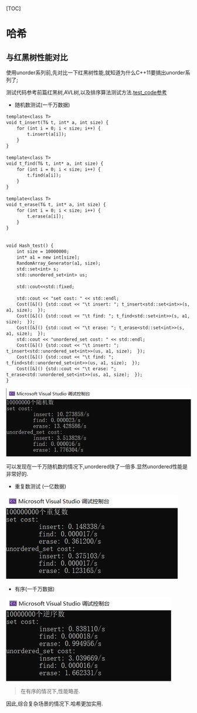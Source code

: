 [TOC]

# 哈希



## 与红黑树性能对比

使用unorder系列前,先对比一下红黑树性能,就知道为什么C++11要搞出unorder系列了;

测试代码参考前篇红黑树,AVL树,以及排序算法测试方法.[test_code参考]( https://www.cnblogs.com/DSCL-ing/p/18365072)

- 随机数测试(一千万数据)

```
template<class T>
void t_insert(T& t, int* a, int size) {
    for (int i = 0; i < size; i++) {
        t.insert(a[i]);
    }
}

template<class T>
void t_find(T& t, int* a, int size) {
    for (int i = 0; i < size; i++) {
        t.find(a[i]);
    }
}

template<class T>
void t_erase(T& t, int* a, int size) {
    for (int i = 0; i < size; i++) {
        t.erase(a[i]);
    }
}


void Hash_test() {
    int size = 10000000;
    int* a1 = new int[size];
    RandomArray_Generator(a1, size);
    std::set<int> s;
    std::unordered_set<int> us;

    std::cout<<std::fixed;

    std::cout << "set cost: " << std::endl;
    Cost([&]() {std::cout << "\t insert: "; t_insert<std::set<int>>(s, a1, size);  });
    Cost([&]() {std::cout << "\t find: "; t_find<std::set<int>>(s, a1, size);  });
    Cost([&]() {std::cout << "\t erase: "; t_erase<std::set<int>>(s, a1, size);  });
    std::cout << "unordered_set cost: " << std::endl;
    Cost([&]() {std::cout << "\t insert: "; t_insert<std::unordered_set<int>>(us, a1, size);  });
    Cost([&]() {std::cout << "\t find: "; t_find<std::unordered_set<int>>(us, a1, size);  });
    Cost([&]() {std::cout << "\t erase: "; t_erase<std::unordered_set<int>>(us, a1, size);  });
}
```

![image-20240914164622845](STL%20%E5%93%88%E5%B8%8C%20unordered%E7%B3%BB%E5%88%97%E5%85%B3%E8%81%94%E5%BC%8F%E5%AE%B9%E5%99%A8.assets/image-20240914164622845.png)

可以发现在一千万随机数的情况下,unordered快了一倍多.显然unordered性能是非常好的.

- 重复数测试 (一亿数据)

![image-20240914165201731](STL%20%E5%93%88%E5%B8%8C%20unordered%E7%B3%BB%E5%88%97%E5%85%B3%E8%81%94%E5%BC%8F%E5%AE%B9%E5%99%A8.assets/image-20240914165201731.png)

- 有序(一千万数据)

![image-20240914165317351](STL%20%E5%93%88%E5%B8%8C%20unordered%E7%B3%BB%E5%88%97%E5%85%B3%E8%81%94%E5%BC%8F%E5%AE%B9%E5%99%A8.assets/image-20240914165317351.png)

> 在有序的情况下,性能略差.



因此,综合复杂场景的情况下.哈希更加实用.



